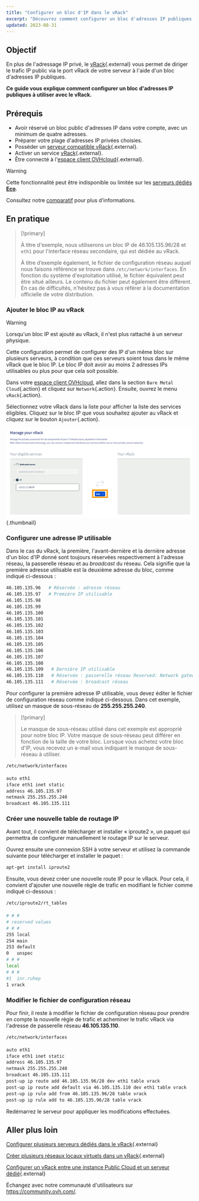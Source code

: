 ```yaml
---
title: "Configurer un bloc d'IP dans le vRack"
excerpt: "Découvrez comment configurer un bloc d'adresses IP publiques dans le vRack"
updated: 2023-08-31
---
```


## Objectif

En plus de l'adressage IP privé, le [vRack](https://www.ovh.com/fr/solutions/vrack/){.external} vous permet de diriger le trafic IP public via le port vRack de votre serveur à l'aide d'un bloc d'adresses IP publiques.

**Ce guide vous explique comment configurer un bloc d'adresses IP publiques à utiliser avec le vRack.**

## Prérequis

- Avoir réservé un bloc public d'adresses IP dans votre compte, avec un minimum de quatre adresses.
- Préparer votre plage d'adresses IP privées choisies.
- Posséder un [serveur compatible vRack](https://www.ovh.com/fr/serveurs_dedies/){.external}.
- Activer un service [vRack](https://www.ovh.com/fr/solutions/vrack/){.external}.
- Être connecté à l'[espace client OVHcloud](https://www.ovh.com/auth/?action=gotomanager&from=https://www.ovh.com/fr/&ovhSubsidiary=fr){.external}.

> [!warning]
> Cette fonctionnalité peut être indisponible ou limitée sur les [serveurs dédiés **Eco**](https://eco.ovhcloud.com/fr/about/).
>
> Consultez notre [comparatif](https://eco.ovhcloud.com/fr/compare/) pour plus d’informations.

## En pratique

> [!primary]
>
> À titre d'exemple, nous utiliserons un bloc IP de 46.105.135.96/28 et `eth1` pour l'interface réseau secondaire, qui est dédiée au vRack.
>
> À titre d’exemple également, le fichier de configuration réseau auquel nous faisons référence se trouve dans `/etc/network/interfaces`. En fonction du système d'exploitation utilisé, le fichier équivalent peut être situé ailleurs. Le contenu du fichier peut également être différent. En cas de difficultés, n'hésitez pas à vous référer à la documentation officielle de votre distribution.

### Ajouter le bloc IP au vRack

> [!warning]
>
> Lorsqu'un bloc IP est ajouté au vRack, il n'est plus rattaché à un serveur physique.
>
> Cette configuration permet de configurer des IP d'un même bloc sur plusieurs serveurs, à condition que ces serveurs soient tous dans le même vRack que le bloc IP. Le bloc IP doit avoir au moins 2 adresses IPs utilisables ou plus pour que cela soit possible.
>

Dans votre [espace client OVHcloud](https://www.ovh.com/auth/?action=gotomanager&from=https://www.ovh.com/fr/&ovhSubsidiary=fr), allez dans la section `Bare Metal Cloud`{.action} et cliquez sur `Network`{.action}. Ensuite, ouvrez le menu `vRack`{.action}.

Sélectionnez votre vRack dans la liste pour afficher la liste des services éligibles. Cliquez sur le bloc IP que vous souhaitez ajouter au vRack et cliquez sur le bouton `Ajouter`{.action}.

![vrack](images/addIPblock.png){.thumbnail}

### Configurer une adresse IP utilisable

Dans le cas du vRack, la première, l'avant-dernière et la dernière adresse d'un bloc d'IP donné sont toujours réservées respectivement à l'adresse réseau, la passerelle réseau et au *broadcast* du réseau. Cela signifie que la première adresse utilisable est la deuxième adresse du bloc, comme indiqué ci-dessous :

```sh
46.105.135.96   # Réservée : adresse réseau
46.105.135.97   # Première IP utilisable
46.105.135.98
46.105.135.99
46.105.135.100
46.105.135.101
46.105.135.102
46.105.135.103
46.105.135.104
46.105.135.105
46.105.135.106
46.105.135.107
46.105.135.108
46.105.135.109   # Dernière IP utilisable
46.105.135.110   # Réservée : passerelle réseau Reserved: Network gateway
46.105.135.111   # Réservée : broadcast réseau
```

Pour configurer la première adresse IP utilisable, vous devez éditer le fichier de configuration réseau comme indiqué ci-dessous. Dans cet exemple, utilisez un masque de sous-réseau de **255.255.255.240**.

> [!primary]
>
> Le masque de sous-réseau utilisé dans cet exemple est approprié pour notre bloc IP. Votre masque de sous-réseau peut différer en fonction de la taille de votre bloc. Lorsque vous achetez votre bloc d'IP, vous recevez un e-mail vous indiquant le masque de sous-réseau à utiliser.
>

```sh
/etc/network/interfaces

auto eth1
iface eth1 inet static
address 46.105.135.97
netmask 255.255.255.240
broadcast 46.105.135.111
```

### Créer une nouvelle table de routage IP

Avant tout, il convient de télécharger et installer « iproute2 », un paquet qui permettra de configurer manuellement le routage IP sur le serveur.

Ouvrez ensuite une connexion SSH à votre serveur et utilisez la commande suivante pour télécharger et installer le paquet :

```sh
apt-get install iproute2
```

Ensuite, vous devez créer une nouvelle route IP pour le vRack. Pour cela, il convient d'ajouter une nouvelle règle de trafic en modifiant le fichier comme indiqué ci-dessous :

```sh
/etc/iproute2/rt_tables

# # #
# reserved values
# # #
255	local
254	main
253	default
0	unspec
# # #
local
# # #
#1	inr.ruhep
1 vrack
```

### Modifier le fichier de configuration réseau

Pour finir, il reste à modifier le fichier de configuration réseau pour prendre en compte la nouvelle règle de trafic et acheminer le trafic vRack via l'adresse de passerelle réseau **46.105.135.110**.

```sh
/etc/network/interfaces

auto eth1
iface eth1 inet static
address 46.105.135.97
netmask 255.255.255.240
broadcast 46.105.135.111
post-up ip route add 46.105.135.96/28 dev eth1 table vrack
post-up ip route add default via 46.105.135.110 dev eth1 table vrack
post-up ip rule add from 46.105.135.96/28 table vrack
post-up ip rule add to 46.105.135.96/28 table vrack
```

Redémarrez le serveur pour appliquer les modifications effectuées.

## Aller plus loin

[Configurer plusieurs serveurs dédiés dans le vRack](/pages/bare_metal_cloud/dedicated_servers/vrack_configuring_on_dedicated_server){.external}

[Créer plusieurs réseaux locaux virtuels dans un vRack](/pages/bare_metal_cloud/dedicated_servers/creating-multiple-vlans-in-a-vrack){.external}

[Configurer un vRack entre une instance Public Cloud et un serveur dédié](/pages/bare_metal_cloud/dedicated_servers/configuring-the-vrack-between-the-public-cloud-and-a-dedicated-server){.external}

Échangez avec notre communauté d'utilisateurs sur <https://community.ovh.com/>.